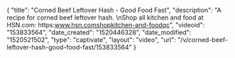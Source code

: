 {
    "title": "Corned Beef Leftover Hash - Good Food Fast",
    "description": "A recipe for corned beef leftover hash. \nShop all kitchen and food at HSN.com: https:www.hsn.comshopkitchen-and-foodqc",
    "videoid": "153833564",
    "date_created": "1520446328",
    "date_modified": "1520521502",
    "type": "captivate",
    "layout": "video",
    "url": "\/v\/corned-beef-leftover-hash-good-food-fast\/153833564"
}